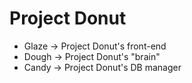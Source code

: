 # Project Donut

 - Glaze -> Project Donut's front-end
 - Dough -> Project Donut's "brain"
 - Candy -> Project Donut's DB manager

